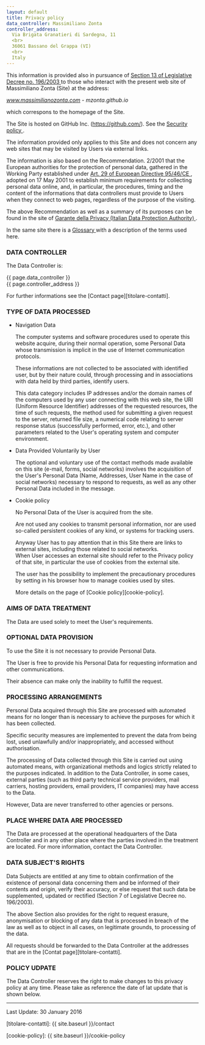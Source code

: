 ```yaml
---
layout: default
title: Privacy policy
data_controller: Massimiliano Zonta
controller_address:
  Via Brigata Granatieri di Sardegna, 11
  <br>
  36061 Bassano del Grappa (VI)
  <br>
  Italy
---
```


This information is provided also in pursuance of [Section 13 of Legislative Decree no. 196/2003 <i class="fa fa-external-link"></i>][garante-privacy-art13-196-2003] to those who interact with the present web site  of Massimiliano Zonta (Site) at the address:

*www.massimilianozonta.com* - *mzonta.github.io*

which correspons to the homepage of the Site.

The Site is hosted on GitHub Inc. (https://github.com/). See the [Security policy <i class="fa fa-external-link"></i>][github-security].

The information provided only applies to this Site and does not concern any web sites that may be visited by Users via external links.

The information is also based on the Recommendation. 2/2001 that the European authorities for the protection of personal data, gathered in the Working Party established under [Art. 29 of European Directive 95/46/CE <i class="fa fa-external-link"></i>][direttiva-CE-95-46-art29], adopted on 17 May 2001 to establish minimum requirements for collecting personal data online, and, in particular, the procedures, timing and the content of the informations that data controllers must provide to Users when they connect to web pages, regardless of the purpose of the visiting.

The above Recommendation as well as a summary of its purposes can be found in the site of [Garante della Privacy (Italian Data Protection Authority) <i class="fa fa-external-link"></i>][garante-privacy-home].

In the same site there is a [Glossary <i class="fa fa-external-link"></i>][garante-privacy-glossario] with a description of the terms used here.

### DATA CONTROLLER

The Data Controller is:

{{ page.data_controller }} <br>
{{ page.controller_address }}

For further informations see the [Contact page][titolare-contatti].

### TYPE OF DATA PROCESSED

* Navigation Data

  The computer systems and software procedures used to operate this website acquire, during their normal operation, some Personal Data whose transmission is implicit in the use of Internet communication protocols.

  These informations are not collected to be associated with identified user, but by their nature could, through processing and in associations with data held by third parties, identify users.

  This data category includes IP addresses and/or the domain names of the computers used by any user connecting with this web site, the URI (Uniform Resource Identifier) addresses of the requested resources, the time of such requests, the method used for submitting a given request to the server, returned file size, a numerical code relating to server response status (successfully performed, error, etc.), and other parameters related to the User's operating system and computer environment.

* Data Provided Voluntarily by User

  The optional and voluntary use of the contact methods made available on this site (e-mail, forms, social networks) involves the acquisition of the User's Personal Data (Name, Addresses, User Name in the case of social networks) necessary to respond to requests, as well as any other Personal Data included in the message.

* Cookie policy

  No Personal Data of the User is acquired from the site.

  Are not used any cookies to transmit personal information, nor are used so-called persistent cookies of any kind, or systems for tracking users.

  Anyway User has to pay attention that in this Site there are links to external sites, including those related to social networks.<br>
  When User accesses an external site should refer to the Privacy policy of that site, in particular the use of cookies from the external site.

  The user has the possibility to implement the precautionary procedures by setting in his browser how to manage cookies used by sites.<br>

  More details on the page of [Cookie policy][cookie-policy].

### AIMS OF DATA TREATMENT

The Data are used solely to meet the User's requirements.

### OPTIONAL DATA PROVISION

To use the Site it is not necessary to provide Personal Data.

The User is free to provide his Personal Data for requesting information and other communications.

Their absence can make only the inability to fulfill the request.

### PROCESSING ARRANGEMENTS

Personal Data acquired through this Site are processed with automated means for no longer than is necessary to achieve the purposes for which it has been collected.

Specific security measures are implemented to prevent the data from being lost, used unlawfully and/or inappropriately, and accessed without authorisation.

The processing of Data collected through this Site is carried out using automated means, with organizational methods and logics strictly related to the purposes indicated.
In addition to the Data Controller, in some cases, external parties (such as third party technical service providers, mail carriers, hosting providers, email providers, IT companies) may have access to the Data.

However, Data are never transferred to other agencies or persons.

### PLACE WHERE DATA ARE PROCESSED

The Data are processed at the operational headquarters of the Data Controller and in any other place where the parties involved in the treatment are located. For more information, contact the Data Controller.

### DATA SUBJECT'S RIGHTS

Data Subjects are entitled at any time to obtain confirmation of the existence of personal data concerning them and be informed of their contents and origin, verify their accuracy, or else request that such data be supplemented, updated or rectified (Section 7 of Legislative Decree no. 196/2003).

The above Section also provides for the right to request erasure, anonymisation or blocking of any data that is processed in breach of the law as well as to object in all cases, on legitimate grounds, to processing of the data.

All requests should be forwarded to the Data Controller at the addresses that are in the [Contat page][titolare-contatti].

### POLICY UDPATE

The Data Controller reserves the right to make changes to this privacy policy at any time.
Please take as reference the date of lat update that is shown below.

<hr>

Last Update: 30 January 2016

<!-- Links -->

[titolare-contatti]: {{ site.baseurl }}/contact

[garante-privacy-home]: http://www.garanteprivacy.it/web/guest/home_en

[garante-privacy-art13-196-2003]: http://www.garanteprivacy.it/web/guest/home/docweb/-/docweb-display/docweb/2427932

[garante-privacy-art7-196-2003]: http://www.garanteprivacy.it/web/guest/home/docweb/-/docweb-display/docweb/1311248#articolo7

[garante-privacy-glossario]: http://www.garanteprivacy.it/home_en/data-protection-and-privacy-glossary

[direttiva-CE-95-46-art29]: http://ec.europa.eu/justice/data-protection/article-29/index_en.htm

[github-security]: https://help.github.com/articles/github-security/

[cookie-policy]: {{ site.baseurl }}/cookie-policy

[twitter-policy]: https://twitter.com/privacy?lang=it

[linkedin-policy]: https://www.linkedin.com/legal/privacy-policy?trk=uno-reg-guest-home-privacy-policy

[microsoft-policy]: https://www.microsoft.com/it-it/privacystatement/default.aspx

[github-policy]: https://help.github.com/articles/github-privacy-policy/
